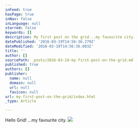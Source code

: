 ```yaml
---
inFeed: true
hasPage: true
inNav: false
inLanguage: null
starred: false
keywords: []
description: My first post on the grid...my favourite city.
datePublished: '2016-03-19T14:56:36.279Z'
dateModified: '2016-03-19T14:56:36.003Z'
title: ''
author: []
sourcePath: _posts/2016-03-19-my-first-post-on-the-grid.md
published: true
authors: []
publisher:
  name: null
  domain: null
  url: null
  favicon: null
url: my-first-post-on-the-grid/index.html
_type: Article

---
```

Hello Grid!   ...my favourite city.
![](https://the-grid-user-content.s3-us-west-2.amazonaws.com/c51d2468-a6e5-4960-90e7-72810cd4329d.jpg)